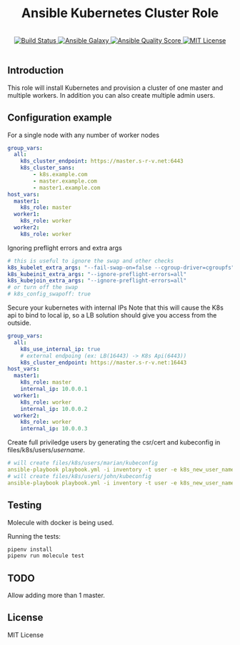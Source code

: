 <h1 align="center">Ansible Kubernetes Cluster Role</h1>
<br />

<div align="center">
  <a href="https://travis-ci.com/mariancraciun1983/ansible-kubernetes">
    <img src="https://travis-ci.com/mariancraciun1983/ansible-kubernetes.svg?branch=master" alt="Build Status" />
  </a>
  <a href="https://galaxy.ansible.com/mariancraciun1983/kubernetes_cluster">
    <img src="https://img.shields.io/ansible/role/51725" alt="Ansible Galaxy" />
  </a>
  <a href="https://galaxy.ansible.com/mariancraciun1983/kubernetes_cluster">
    <img src="https://img.shields.io/ansible/quality/51725" alt="Ansible Quality Score" />
  </a>
  <a href="https://opensource.org/licenses/MIT">
    <img src="https://img.shields.io/badge/License-MIT-blue.svg" alt="MIT License" />
  </a>
</div>
<br />



## Introduction

  This role will install Kubernetes and provision a cluster of one master and multiple workers. In addition you can also create multiple admin users.


## Configuration example

For a single node with any number of worker nodes

```yaml
group_vars:
  all:
    k8s_cluster_endpoint: https://master.s-r-v.net:6443
    k8s_cluster_sans:
        - k8s.example.com
        - master.example.com
        - master1.example.com
host_vars:
  master1:
    k8s_role: master
  worker1:
    k8s_role: worker
  worker2:
    k8s_role: worker
```

Ignoring preflight errors and extra args

```yaml
# this is useful to ignore the swap and other checks
k8s_kubelet_extra_args: "--fail-swap-on=false --cgroup-driver=cgroupfs"
k8s_kubeinit_extra_args: "--ignore-preflight-errors=all"
k8s_kubejoin_extra_args: "--ignore-preflight-errors=all"
# or turn off the swap
# k8s_config_swapoff: true
```

Secure your kubernetes with internal IPs
Note that this will cause the K8s api to bind to local ip,
so a LB solution should give you access from the outside.
```yaml
group_vars:
  all:
    k8s_use_internal_ip: true
    # external endpoing (ex: LB(16443) -> K8s Api(6443))
    k8s_cluster_endpoint: https://master.s-r-v.net:16443
host_vars:
  master1:
    k8s_role: master
    internal_ip: 10.0.0.1
  worker1:
    k8s_role: worker
    internal_ip: 10.0.0.2
  worker2:
    k8s_role: worker
    internal_ip: 10.0.0.3
```

Create full priviledge users by generating the csr/cert and kubeconfig in files/k8s/users/*username*.

```yaml
# will create files/k8s/users/marian/kubeconfig
ansible-playbook playbook.yml -i inventory -t user -e k8s_new_user_name=marian
# will create files/k8s/users/john/kubeconfig
ansible-playbook playbook.yml -i inventory -t user -e k8s_new_user_name=john
```

## Testing

Molecule with docker is being used.

Running the tests:
```bash
pipenv install
pipenv run molecule test
```

## TODO

Allow adding more than 1 master.


## License

MIT License

